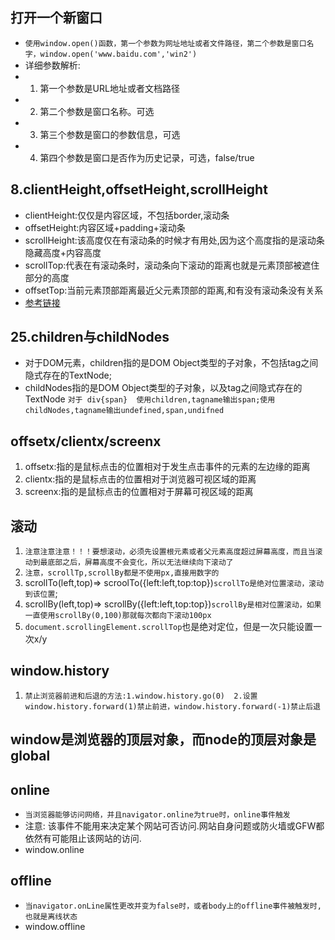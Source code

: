 ## 打开一个新窗口
* `使用window.open()函数，第一个参数为网址地址或者文件路径，第二个参数是窗口名字，window.open('www.baidu.com','win2')`
* 详细参数解析:
* 1. 第一个参数是URL地址或者文档路径
* 2. 第二个参数是窗口名称。可选
* 3. 第三个参数是窗口的参数信息，可选
* 4. 第四个参数是窗口是否作为历史记录，可选，false/true

## 8.clientHeight,offsetHeight,scrollHeight
* clientHeight:仅仅是内容区域，不包括border,滚动条
* offsetHeight:内容区域+padding+滚动条
* scrollHeight:该高度仅在有滚动条的时候才有用处,因为这个高度指的是滚动条隐藏高度+内容高度
* scrollTop:代表在有滚动条时，滚动条向下滚动的距离也就是元素顶部被遮住部分的高度
* offsetTop:当前元素顶部距离最近父元素顶部的距离,和有没有滚动条没有关系
* [参考链接](https://blog.csdn.net/qq_35430000/article/details/80277587)

## 25.children与childNodes
* 对于DOM元素，children指的是DOM Object类型的子对象，不包括tag之间隐式存在的TextNode;
* childNodes指的是DOM Object类型的子对象，以及tag之间隐式存在的TextNode
`对于 div{span}  使用children,tagname输出span;使用childNodes,tagname输出undefined,span,undifned`

## offsetx/clientx/screenx
1. offsetx:指的是鼠标点击的位置相对于发生点击事件的元素的左边缘的距离
2. clientx:指的是鼠标点击的位置相对于浏览器可视区域的距离
3. screenx:指的是鼠标点击的位置相对于屏幕可视区域的距离

## 滚动
1. `注意注意注意！！！要想滚动，必须先设置根元素或者父元素高度超过屏幕高度，而且当滚动到最底部之后，屏幕高度不会变化，所以无法继续向下滚动了`
2. `注意，scrollTp,scrollBy都是不使用px,直接用数字的`
3. scrollTo(left,top)=> scroolTo({left:left,top:top})`scrollTo是绝对位置滚动，滚动到该位置`;
4. scrollBy(left,top)=> scrollBy({left:left,top:top})`scrollBy是相对位置滚动，如果一直使用scrollBy(0,100)那就每次都向下滚动100px`
5. `document.scrollingElement.scrollTop`也是绝对定位，但是一次只能设置一次x/y

## window.history
1. `禁止浏览器前进和后退的方法:1.window.history.go(0)  2.设置window.history.forward(1)禁止前进，window.history.forward(-1)禁止后退`

## window是浏览器的顶层对象，而node的顶层对象是global

## online
* `当浏览器能够访问网络，并且navigator.online为true时，online事件触发`
* 注意: 该事件不能用来决定某个网站可否访问.网站自身问题或防火墙或GFW都依然有可能阻止该网站的访问.
* window.online

## offline
* `当navigator.onLine属性更改并变为false时，或者body上的offline事件被触发时,也就是离线状态`
* window.offline
